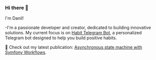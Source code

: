 ### Hi there 🤘
I'm Danil!

-I'm a passionate developer and creator, dedicated to building innovative solutions. My current focus is on [Habit Telegram Bot](https://github.com/bifidokk/habit-bot), a personalized Telegram bot designed to help you build positive habits.

🚀 Check out my latest publication: [Asynchronous state machine with Symfony Workflows](https://medium.com/@bifidokk/asynchronous-state-machine-with-symfony-workflows-a5b751bf31f2).
